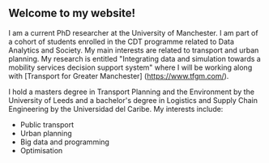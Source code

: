 ## Welcome to my website!

I am a current PhD researcher at the University of Manchester. I am part of a cohort of students enrolled in the CDT programme 
related to Data Analytics and Society. My main interests are related to transport and urban planning.
My research is entitled "Integrating data and simulation towards a mobility services decision support system" where I will be working along with [Transport for Greater Manchester] (https://www.tfgm.com/). 

I hold a masters degree in Transport Planning and the Environment by the University of Leeds and a bachelor's degree in
Logistics and Supply Chain Engineering by the Universidad del Caribe. My interests include:

* Public transport
* Urban planning
* Big data and programming
* Optimisation

